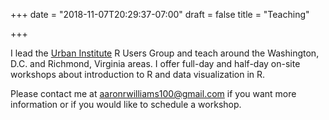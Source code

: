 +++
date = "2018-11-07T20:29:37-07:00"
draft = false
title = "Teaching"

+++

I lead the [Urban Institute](https://www.urban.org/) R Users Group and teach around the Washington, D.C. and Richmond, Virginia areas. I offer full-day and half-day on-site workshops about introduction to R and data visualization in R. 

Please contact me at aaronrwilliams100@gmail.com if you want more information or if you would like to schedule a workshop. 
